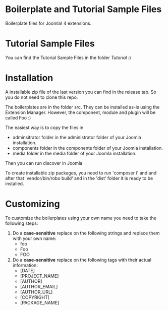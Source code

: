 # Boilerplate and Tutorial Sample Files
Boilerplate files for Joomla! 4 extensions.

# Tutorial Sample Files
You can find the Tutorial Sample Files in the folder *Tutorial* :)

# Installation

A installable zip file of the last version you can find in the release tab. 
So you do not need to clone this repo.

The boilerplates are in the folder src. They can be installed 
as-is using the Extension Manager. 
However, the component, module and plugin will be called Foo :)

The easiest way is to copy the files in

- adminsitrator folder in the administrator folder of your Joomla installation.
- components folder in the components folder of your Joomla installation.
- media folder in the media folder of your Joomla installation.

Then you can run discover in Joomla

To create installable zip packages, you need to run
'composer i' and and after that 'vendor/bin/robo build' and in the 'dist' 
folder it is ready to be installed.

# Customizing
To customize the boilerplates using your own name you need to take the following steps:

1. Do a **case-sensitive** replace on the following strings and replace them with your own name:
   * foo
   * Foo
   * FOO
2. Do a **case-sensitive** replace on the following tags with their actual information:
   * [DATE]
   * [PROJECT_NAME]
   * [AUTHOR]
   * [AUTHOR_EMAIL]
   * [AUTHOR_URL]
   * [COPYRIGHT]
   * [PACKAGE_NAME]
